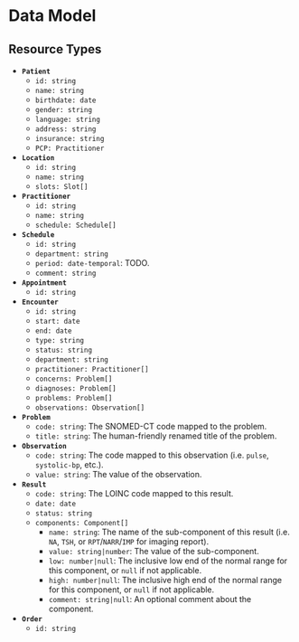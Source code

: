 # Data Model 

## Resource Types

- **`Patient`**
  - `id: string`
  - `name: string`
  - `birthdate: date`
  - `gender: string`
  - `language: string`
  - `address: string`
  - `insurance: string`
  - `PCP: Practitioner`
- **`Location`**
  - `id: string`
  - `name: string`
  - `slots: Slot[]`
- **`Practitioner`**
  - `id: string`
  - `name: string`
  - `schedule: Schedule[]`
- **`Schedule`**
  - `id: string`
  - `department: string`
  - `period: date-temporal`: TODO.
  - `comment: string`
- **`Appointment`**
  - `id: string`
- **`Encounter`**
  - `id: string`
  - `start: date`
  - `end: date`
  - `type: string`
  - `status: string`
  - `department: string`
  - `practitioner: Practitioner[]`
  - `concerns: Problem[]`
  - `diagnoses: Problem[]`
  - `problems: Problem[]`
  - `observations: Observation[]`
- **`Problem`**
  - `code: string`: The SNOMED-CT code mapped to the problem.
  - `title: string`: The human-friendly renamed title of the problem.
- **`Observation`**
  - `code: string`: The code mapped to this observation (i.e. `pulse`, `systolic-bp`, etc.).
  - `value: string`: The value of the observation.
- **`Result`**
  - `code: string`: The LOINC code mapped to this result.
  - `date: date`
  - `status: string`
  - `components: Component[]`
    - `name: string`: The name of the sub-component of this result (i.e. `NA`, `TSH`, or `RPT`/`NARR`/`IMP` for imaging report).
    - `value: string|number`: The value of the sub-component.
    - `low: number|null`: The inclusive low end of the normal range for this component, or `null` if not applicable.
    - `high: number|null`: The inclusive high end of the normal range for this component, or `null` if not applicable.
    - `comment: string|null`: An optional comment about the component.
- **`Order`**
  - `id: string`
